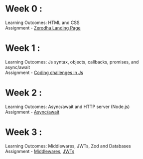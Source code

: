 # Week 0 :
Learning Outcomes: HTML and CSS  
Assignment - [Zerodha Landing Page](https://github.com/AathiTira/Assignments_100xdevs2.0/tree/d5d7b2bfcf71ed640f384c9d6d41c723b4838648/Week%200)

# Week 1 :
Learning Outcomes: Js syntax, objects, callbacks, promises, and async/await  
Assignment - [Coding challenges in Js](https://github.com/AathiTira/Assignments_100xdevs2.0/tree/5942dc3068b38dc5b3e4faf79ff84e14f495bb7d/Week%201)

# Week 2 :
Learning Outcomes: Async/await and HTTP server (Node.js)  
Assignment - [Async/await](https://github.com/AathiTira/Assignments_100xdevs2.0/tree/9849c8c3b4eb610d20b5376bfffddcb5daa18b64/Week%202)

# Week 3 :
Learning Outcomes: Middlewares, JWTs, Zod and Databases  
Assignment - [Middlewares](https://github.com/AathiTira/Assignments_100xdevs2.0/tree/6bbaa547ab41985775e192fb594d3fdcbd179f49/Week%203/MIddlewares), [JWTs](https://github.com/AathiTira/Assignments_100xdevs2.0/tree/6bbaa547ab41985775e192fb594d3fdcbd179f49/Week%203/JWT)
